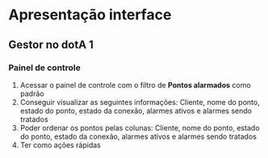 # Apresentação interface

## Gestor no dotA 1

### Painel de controle

1. Acessar o painel de controle com o filtro de **Pontos alarmados** como padrão
2. Conseguir visualizar as seguintes informações: Cliente, nome do ponto, estado do ponto, estado da conexão, alarmes ativos e alarmes sendo tratados
3. Poder ordenar os pontos pelas colunas: Cliente, nome do ponto, estado do ponto, estado da conexão, alarmes ativos e alarmes sendo tratados
4. Ter como ações rápidas
<!--stackedit_data:
eyJoaXN0b3J5IjpbNDg3NTI2NDY5LDExOTc5MTgzOTIsLTE4Nz
IyMDY3NDIsNzMwOTk4MTE2XX0=
-->